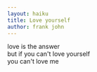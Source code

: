 ```yaml
---
layout: haiku
title: Love yourself
author: frank john
---
```

love is the answer<br>
but if you can't love yourself<br>
you can't love me<br>